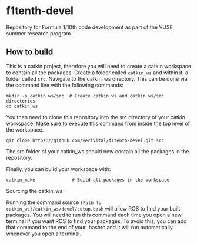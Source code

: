 # f1tenth-devel
Repository for Formula 1/10th code development as part of the VUSE summer research program.

## How to build
This is a catkin project, therefore you will need to create a catkin workspace to contain all the packages. 
Create a folder called `catkin_ws` and within it, a folder called `src`. Navigate to the catkin_ws directory.
This can be done via the command line with the following commands:

```
mkdir -p catkin_ws/src  # Create catkin_ws and catkin_ws/src directories
cd catkin_ws
```

You then need to clone this repository into the src directory of your catkin workspace. Make sure to execute this command from inside the top level of the workspace.
```
git clone https://github.com/verivital/f1tenth-devel.git src 
```
The src folder of your catkin_ws should now contain all the packages in the repository.

Finally, you can build your workspace with:
```
catkin_make              # Build all packages in the workspace
```

Sourcing the catkin_ws

Running the command source `{Path to catkin_ws}/catkin_ws/devel/setup.bash` will allow ROS to find your built packages. 
You will need to run this command each time you open a new terminal if you want ROS to find your packages. 
To avoid this, you can add that command to the end of your .bashrc and it will run automatically whenever you open a terminal.
